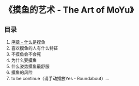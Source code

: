 # 《摸鱼的艺术 - The Art of MoYu》
## 目录

1. [序章 - 什么是摸鱼](./book/序章%20-%20什么是摸鱼.md)
2. 喜欢摸鱼的人有什么特征
3. 不摸鱼会不会死
4. 为什么要摸鱼
5. 什么姿势摸鱼最舒服
6. 摸鱼的风险
7. to be continue（请手动播放Yes - Roundabout）...


